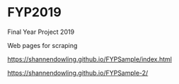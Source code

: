 # FYP2019
Final Year Project 2019

Web pages for scraping

https://shannendowling.github.io/FYPSample/index.html

https://shannendowling.github.io/FYPSample-2/
